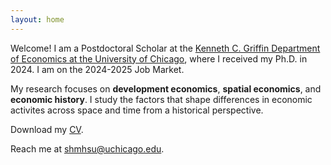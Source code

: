 ```yaml
---
layout: home
---
```


Welcome! I am a Postdoctoral Scholar at the <a href="https://economics.uchicago.edu/" target="_blank">Kenneth C. Griffin Department of Economics at the University of Chicago</a>, where I received my Ph.D. in 2024. I am on the 2024-2025 Job Market.

My research focuses on **development economics**, **spatial economics**, and **economic history**. I study the factors that shape differences in economic activites across space and time from a historical perspective. 

Download my <a href="github.com/shanonhmhsu/assets/cv_hsu.pdf/" target="_blank">CV</a>.

Reach me at <a href="mailto:shmhsu@uchicago.edu">shmhsu@uchicago.edu</a>.
